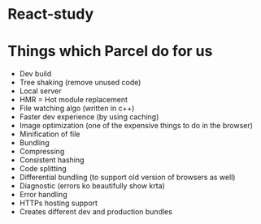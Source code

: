 # React-study

# Things which Parcel do for us 
- Dev build
- Tree shaking (remove unused code)
- Local server
- HMR = Hot module replacement
- File watching algo (written in c++)
- Faster dev experience (by using caching)
- Image optimization (one of the expensive things to do in the browser)
- Minification of file 
- Bundling 
- Compressing
- Consistent hashing
- Code splitting
- Differential bundling (to support old version of browsers as well)
- Diagnostic (errors ko beautifully show krta)
- Error handling
- HTTPs hosting support
- Creates different dev and production bundles